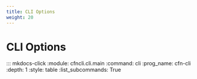 ```yaml
---
title: CLI Options
weight: 20
---
```


# CLI Options

::: mkdocs-click
    :module: cfncli.cli.main
    :command: cli
    :prog_name: cfn-cli
    :depth: 1
    :style: table
    :list_subcommands: True